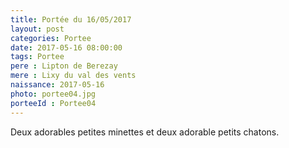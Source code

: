 ```yaml
---
title: Portée du 16/05/2017
layout: post
categories: Portee
date: 2017-05-16 08:00:00
tags: Portee
pere : Lipton de Berezay
mere : Lixy du val des vents
naissance: 2017-05-16
photo: portee04.jpg
porteeId : Portee04
---
```


Deux adorables petites minettes et deux adorable petits chatons.
